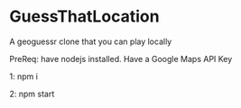 ﻿# GuessThatLocation
A geoguessr clone that you can play locally

PreReq: have nodejs installed. Have a Google Maps API Key

1: npm i

2: npm start
